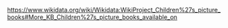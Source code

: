 https://www.wikidata.org/wiki/Wikidata:WikiProject_Children%27s_picture_books#More_KB_Children%27s_picture_books_available_on
